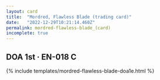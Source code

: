 ```yaml
---
layout: card
title:  "Mordred, Flawless Blade (trading card)"
date:   "2022-12-29T10:21:14.460Z"
permalink: mordred-flawless-blade_(card)
incomplete: true
---
```


## DOA 1st &middot; EN-018 C

{% include templates/mordred-flawless-blade-doa1e.html %}
